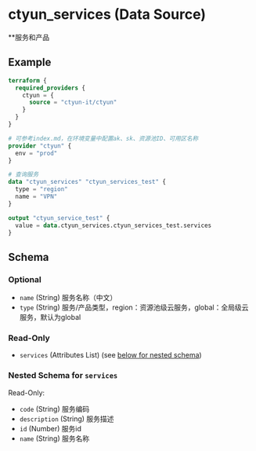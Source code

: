 # ctyun_services (Data Source)
**服务和产品



## Example

```terraform
terraform {
  required_providers {
    ctyun = {
      source = "ctyun-it/ctyun"
    }
  }
}

# 可参考index.md，在环境变量中配置ak、sk、资源池ID、可用区名称
provider "ctyun" {
  env = "prod"
}

# 查询服务
data "ctyun_services" "ctyun_services_test" {
  type = "region"
  name = "VPN"
}

output "ctyun_service_test" {
  value = data.ctyun_services.ctyun_services_test.services
}
```

<!-- schema generated by tfplugindocs -->
## Schema

### Optional

- `name` (String) 服务名称（中文）
- `type` (String) 服务/产品类型，region：资源池级云服务，global：全局级云服务，默认为global

### Read-Only

- `services` (Attributes List) (see [below for nested schema](#nestedatt--services))

<a id="nestedatt--services"></a>
### Nested Schema for `services`

Read-Only:

- `code` (String) 服务编码
- `description` (String) 服务描述
- `id` (Number) 服务id
- `name` (String) 服务名称